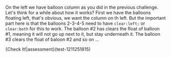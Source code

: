 On the left we have balloon column as you did in the previous challenge.
Let's think for a while about how it works?
First we have the balloons floating left, that's obvious, we want the column on th left. But the important part here is that the balloons 2-3-4-5 need to have `clear:left;` or `clear:both` for this to work. The balloon #2 has clears the float of balloon #1, meaning it will not go up next to it, but stay underneath it. The balloon #3 clears the float of baloon #2 and so on ...

{Check It!|assessment}(test-1211251815)